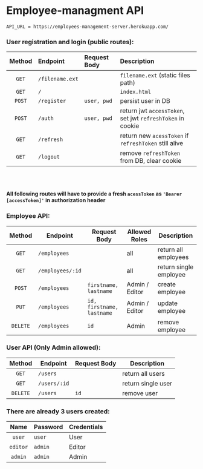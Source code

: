 # Employee-managment API

`API_URL = https://employees-management-server.herokuapp.com/`

### User registration and login (public routes):

| Method | Endpoint        | Request Body | Description                                                |
| :----: | :-------------- | :----------- | :--------------------------------------------------------- |
| `GET`  | `/filename.ext` |              | `filename.ext` (static files path)                         |
| `GET`  | `/`             |              | `index.html`                                               |
| `POST` | `/register`     | `user, pwd`  | persist user in DB                                         |
| `POST` | `/auth`         | `user, pwd`  | return jwt `accessToken`, set jwt `refreshToken` in cookie |
| `GET`  | `/refresh`      |              | return new `acessToken` if `refreshToken` still alive      |
| `GET`  | `/logout`       |              | remove `refreshToken` from DB, clear cookie                |

<br/>
<br/>

**All following routes will have to provide a fresh `acessToken` as `'Bearer [accessToken]'` in authorization header**

### Employee API:

|  Method  | Endpoint         | Request Body              | Allowed Roles  | Description            |
| :------: | ---------------- | ------------------------- | -------------- | ---------------------- |
|  `GET`   | `/employees`     |                           | all            | return all employees   |
|  `GET`   | `/employees/:id` |                           | all            | return single employee |
|  `POST`  | `/employees`     | `firstname, lastname`     | Admin / Editor | create employee        |
|  `PUT`   | `/employees`     | `id, firstname, lastname` | Admin / Editor | update employee        |
| `DELETE` | `/employees`     | `id`                      | Admin          | remove employee        |

### User API (Only Admin allowed):

|  Method  | Endpoint     | Request Body | Description        |
| :------: | ------------ | ------------ | ------------------ |
|  `GET`   | `/users`     |              | return all users   |
|  `GET`   | `/users/:id` |              | return single user |
| `DELETE` | `/users`     | `id`         | remove user        |

### There are already 3 users created:

|   Name   | Password | Credentials |
| :------: | -------- | ----------- |
|  `user`  | `user`   | User        |
| `editor` | `admin`  | Editor      |
| `admin`  | `admin`  | Admin       |
